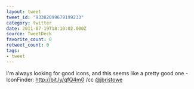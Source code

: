 ```yaml
---
layout: tweet
tweet_id: "93382099679199233"
category: twitter
date: 2011-07-19T18:10:02.000Z
source: TweetDeck
favorite_count: 0
retweet_count: 0
tags:
- tweet
---
```


I'm always looking for good icons, and this seems like a pretty good one - IconFinder: http://bit.ly/qfQ4m0 /cc [@jbristowe](https://twitter.com/@jbristowe)
